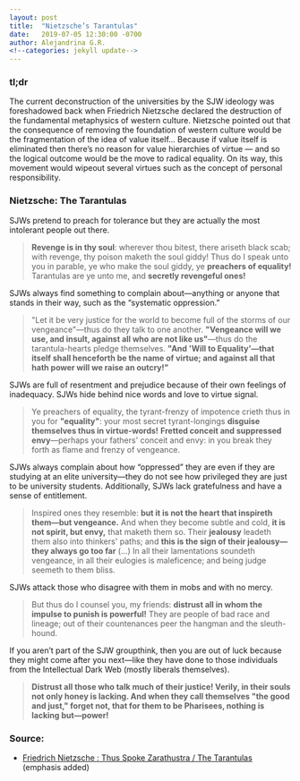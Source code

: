 ```yaml
---
layout: post
title:  "Nietzsche’s Tarantulas"
date:   2019-07-05 12:30:00 -0700
author: Alejandrina G.R.
<!--categories: jekyll update-->
---
```

### tl;dr 
The current deconstruction of the universities by the SJW ideology was foreshadowed back when Friedrich Nietzsche declared the destruction of the fundamental metaphysics of western culture. Nietzsche pointed out that the consequence of removing the foundation of western culture would be the fragmentation of the idea of value itself... Because if value itself is eliminated then there’s no reason for value hierarchies of virtue — and so the logical outcome would be the move to radical equality. On its way, this movement would wipeout several virtues such as the concept of personal responsibility. 

### Nietzsche: The Tarantulas

SJWs pretend to preach for tolerance but they are actually the most intolerant people out there.

> **Revenge is in thy soul**: wherever thou bitest, there ariseth black scab; with revenge, thy poison maketh the soul giddy!
Thus do I speak unto you in parable, ye who make the soul giddy, ye **preachers of equality!** Tarantulas are ye unto me, and **secretly revengeful ones!**

SJWs always find something to complain about—anything or anyone that stands in their way, such as the “systematic oppression.”

> "Let it be very justice for the world to become full of the storms of our vengeance"—thus do they talk to one another.
**"Vengeance will we use, and insult, against all who are not like us"**—thus do the tarantula-hearts pledge themselves.
**"And 'Will to Equality'—that itself shall henceforth be the name of virtue; and against all that hath power will we raise an outcry!"**

SJWs are full of resentment and prejudice because of their own feelings of inadequacy. SJWs hide behind nice words and love to virtue signal. 

> Ye preachers of equality, the tyrant-frenzy of impotence crieth thus in you for **"equality"**: your most secret tyrant-longings **disguise themselves thus in virtue-words!**
**Fretted conceit and suppressed envy**—perhaps your fathers' conceit and envy: in you break they forth as flame and frenzy of vengeance.

SJWs always complain about how “oppressed” they are even if they are studying at an elite university—they do not see how privileged they are just to be university students. Additionally, SJWs lack gratefulness and have a sense of entitlement.

>Inspired ones they resemble: **but it is not the heart that inspireth them—but vengeance.** And when they become subtle and cold, **it is not spirit, but envy,** that maketh them so.
Their **jealousy** leadeth them also into thinkers' paths; and **this is the sign of their jealousy—they always go too far** (...)
In all their lamentations soundeth vengeance, in all their eulogies is maleficence; and being judge seemeth to them bliss.

SJWs attack those who disagree with them in mobs and with no mercy. 

> But thus do I counsel you, my friends: **distrust all in whom the impulse to punish is powerful!**
They are people of bad race and lineage; out of their countenances peer the hangman and the sleuth-hound.

If you aren’t part of the SJW groupthink, then you are out of luck because they might come after you next—like they have done to those individuals from the Intellectual Dark Web (mostly liberals themselves). 

> **Distrust all those who talk much of their justice! Verily, in their souls not only honey is lacking.
And when they call themselves "the good and just," forget not, that for them to be Pharisees, nothing is lacking but—power!**

### Source: 
* [Friedrich Nietzsche : Thus Spoke Zarathustra / The Tarantulas](http://4umi.com/nietzsche/zarathustra/29) (emphasis added)

